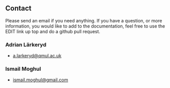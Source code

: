 ## Contact
Please send an email if you need anything. If you have a question, or more information, you would like to add to the documentation, feel free to use the EDIT link up top and do a github pull request.

### Adrian Lärkeryd
* a.larkeryd@qmul.ac.uk

### Ismail Moghul
* ismail.moghul@gmail.com
